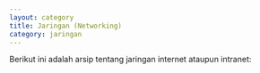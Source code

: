 ```yaml
---
layout: category
title: Jaringan (Networking)
category: jaringan
---
```


Berikut ini adalah arsip tentang jaringan internet ataupun intranet:
